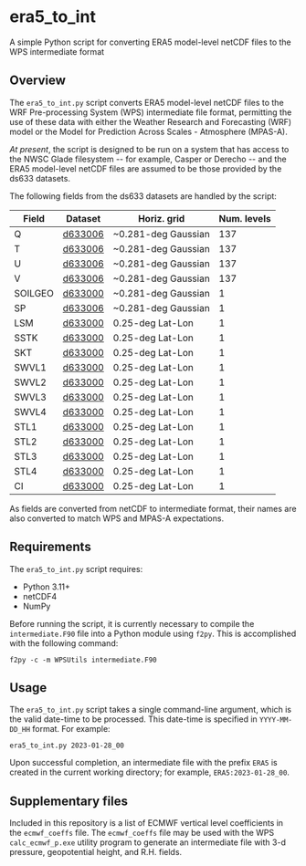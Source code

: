 # era5_to_int

A simple Python script for converting ERA5 model-level netCDF files to the WPS
intermediate format

## Overview

The `era5_to_int.py` script converts ERA5 model-level netCDF files to the WRF
Pre-processing System (WPS) intermediate file format, permitting the use of
these data with either the Weather Research and Forecasting (WRF) model or the
Model for Prediction Across Scales - Atmosphere (MPAS-A).

*At present*, the script is designed to be run on a system that has access to
the NWSC Glade filesystem -- for example, Casper or Derecho -- and the ERA5
model-level netCDF files are assumed to be those provided by the ds633 datasets.

The following fields from the ds633 datasets are handled by the script:

| Field   | Dataset | Horiz. grid | Num. levels |
|---------|---------|-------------|-------------|
| Q       | [d633006](https://rda.ucar.edu/datasets/d633006/) | ~0.281-deg Gaussian | 137 |
| T       | [d633006](https://rda.ucar.edu/datasets/d633006/) | ~0.281-deg Gaussian | 137 |
| U       | [d633006](https://rda.ucar.edu/datasets/d633006/) | ~0.281-deg Gaussian | 137 |
| V       | [d633006](https://rda.ucar.edu/datasets/d633006/) | ~0.281-deg Gaussian | 137 |
| SOILGEO | [d633000](https://rda.ucar.edu/datasets/d633000/) | ~0.281-deg Gaussian | 1 |
| SP      | [d633006](https://rda.ucar.edu/datasets/d633006/) | ~0.281-deg Gaussian | 1 |
| LSM     | [d633000](https://rda.ucar.edu/datasets/d633000/) | 0.25-deg Lat-Lon | 1 |
| SSTK    | [d633000](https://rda.ucar.edu/datasets/d633000/) | 0.25-deg Lat-Lon | 1 |
| SKT     | [d633000](https://rda.ucar.edu/datasets/d633000/) | 0.25-deg Lat-Lon | 1 |
| SWVL1   | [d633000](https://rda.ucar.edu/datasets/d633000/) | 0.25-deg Lat-Lon | 1 |
| SWVL2   | [d633000](https://rda.ucar.edu/datasets/d633000/) | 0.25-deg Lat-Lon | 1 |
| SWVL3   | [d633000](https://rda.ucar.edu/datasets/d633000/) | 0.25-deg Lat-Lon | 1 |
| SWVL4   | [d633000](https://rda.ucar.edu/datasets/d633000/) | 0.25-deg Lat-Lon | 1 |
| STL1    | [d633000](https://rda.ucar.edu/datasets/d633000/) | 0.25-deg Lat-Lon | 1 |
| STL2    | [d633000](https://rda.ucar.edu/datasets/d633000/) | 0.25-deg Lat-Lon | 1 |
| STL3    | [d633000](https://rda.ucar.edu/datasets/d633000/) | 0.25-deg Lat-Lon | 1 |
| STL4    | [d633000](https://rda.ucar.edu/datasets/d633000/) | 0.25-deg Lat-Lon | 1 |
| CI      | [d633000](https://rda.ucar.edu/datasets/d633000/) | 0.25-deg Lat-Lon | 1 |

As fields are converted from netCDF to intermediate format, their names are also
converted to match WPS and MPAS-A expectations.

## Requirements
The `era5_to_int.py` script requires:
- Python 3.11+
- netCDF4
- NumPy

Before running the script, it is currently necessary to compile the
`intermediate.F90` file into a Python module using `f2py`. This is accomplished
with the following command:

```
f2py -c -m WPSUtils intermediate.F90
```

## Usage

The `era5_to_int.py` script takes a single command-line argument, which is the
valid date-time to be processed. This date-time is specified in `YYYY-MM-DD_HH`
format. For example:

```
era5_to_int.py 2023-01-28_00
```

Upon successful completion, an intermediate file with the prefix `ERA5` is
created in the current working directory; for example, `ERA5:2023-01-28_00`.

## Supplementary files

Included in this repository is a list of ECMWF vertical level coefficients in
the `ecmwf_coeffs` file. The `ecmwf_coeffs` file may be used with the WPS
`calc_ecmwf_p.exe` utility program to generate an intermediate file with 3-d
pressure, geopotential height, and R.H. fields.
